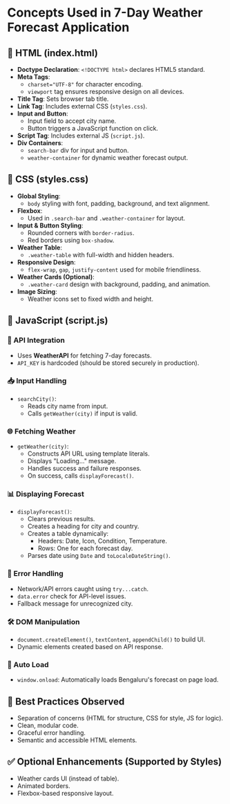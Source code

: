 
# Concepts Used in 7-Day Weather Forecast Application

## 📄 HTML (index.html)
- **Doctype Declaration**: `<!DOCTYPE html>` declares HTML5 standard.
- **Meta Tags**:
  - `charset="UTF-8"` for character encoding.
  - `viewport` tag ensures responsive design on all devices.
- **Title Tag**: Sets browser tab title.
- **Link Tag**: Includes external CSS (`styles.css`).
- **Input and Button**:
  - Input field to accept city name.
  - Button triggers a JavaScript function on click.
- **Script Tag**: Includes external JS (`script.js`).
- **Div Containers**:
  - `search-bar` div for input and button.
  - `weather-container` for dynamic weather forecast output.

## 🎨 CSS (styles.css)
- **Global Styling**:
  - `body` styling with font, padding, background, and text alignment.
- **Flexbox**:
  - Used in `.search-bar` and `.weather-container` for layout.
- **Input & Button Styling**:
  - Rounded corners with `border-radius`.
  - Red borders using `box-shadow`.
- **Weather Table**:
  - `.weather-table` with full-width and hidden headers.
- **Responsive Design**:
  - `flex-wrap`, `gap`, `justify-content` used for mobile friendliness.
- **Weather Cards (Optional)**:
  - `.weather-card` design with background, padding, and animation.
- **Image Sizing**:
  - Weather icons set to fixed width and height.

## 🧠 JavaScript (script.js)

### 🔑 API Integration
- Uses **WeatherAPI** for fetching 7-day forecasts.
- `API_KEY` is hardcoded (should be stored securely in production).

### 📥 Input Handling
- `searchCity()`:
  - Reads city name from input.
  - Calls `getWeather(city)` if input is valid.

### 🌐 Fetching Weather
- `getWeather(city)`:
  - Constructs API URL using template literals.
  - Displays "Loading..." message.
  - Handles success and failure responses.
  - On success, calls `displayForecast()`.

### 📊 Displaying Forecast
- `displayForecast()`:
  - Clears previous results.
  - Creates a heading for city and country.
  - Creates a table dynamically:
    - Headers: Date, Icon, Condition, Temperature.
    - Rows: One for each forecast day.
  - Parses date using `Date` and `toLocaleDateString()`.

### 🧪 Error Handling
- Network/API errors caught using `try...catch`.
- `data.error` check for API-level issues.
- Fallback message for unrecognized city.

### 🛠 DOM Manipulation
- `document.createElement()`, `textContent`, `appendChild()` to build UI.
- Dynamic elements created based on API response.

### 🚀 Auto Load
- `window.onload`: Automatically loads Bengaluru's forecast on page load.

## 🧩 Best Practices Observed
- Separation of concerns (HTML for structure, CSS for style, JS for logic).
- Clean, modular code.
- Graceful error handling.
- Semantic and accessible HTML elements.

## ✅ Optional Enhancements (Supported by Styles)
- Weather cards UI (instead of table).
- Animated borders.
- Flexbox-based responsive layout.
